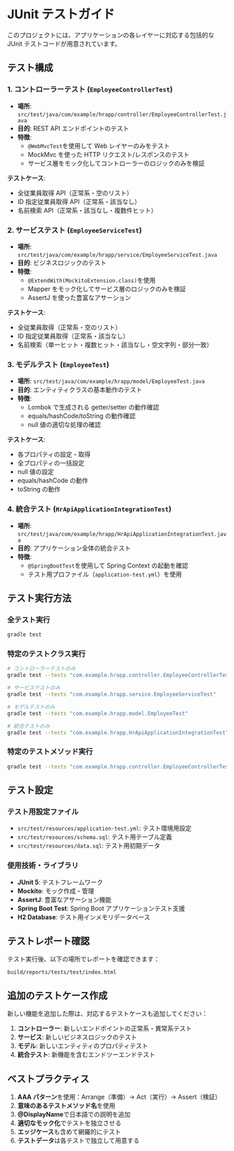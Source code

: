 # JUnit テストガイド

このプロジェクトには、アプリケーションの各レイヤーに対応する包括的な JUnit テストコードが用意されています。

## テスト構成

### 1. コントローラーテスト (`EmployeeControllerTest`)

-   **場所**: `src/test/java/com/example/hrapp/controller/EmployeeControllerTest.java`
-   **目的**: REST API エンドポイントのテスト
-   **特徴**:
    -   `@WebMvcTest`を使用して Web レイヤーのみをテスト
    -   MockMvc を使った HTTP リクエスト/レスポンスのテスト
    -   サービス層をモック化してコントローラーのロジックのみを検証

**テストケース**:

-   全従業員取得 API（正常系・空のリスト）
-   ID 指定従業員取得 API（正常系・該当なし）
-   名前検索 API（正常系・該当なし・複数件ヒット）

### 2. サービステスト (`EmployeeServiceTest`)

-   **場所**: `src/test/java/com/example/hrapp/service/EmployeeServiceTest.java`
-   **目的**: ビジネスロジックのテスト
-   **特徴**:
    -   `@ExtendWith(MockitoExtension.class)`を使用
    -   Mapper をモック化してサービス層のロジックのみを検証
    -   AssertJ を使った豊富なアサーション

**テストケース**:

-   全従業員取得（正常系・空のリスト）
-   ID 指定従業員取得（正常系・該当なし）
-   名前検索（単一ヒット・複数ヒット・該当なし・空文字列・部分一致）

### 3. モデルテスト (`EmployeeTest`)

-   **場所**: `src/test/java/com/example/hrapp/model/EmployeeTest.java`
-   **目的**: エンティティクラスの基本動作のテスト
-   **特徴**:
    -   Lombok で生成される getter/setter の動作確認
    -   equals/hashCode/toString の動作確認
    -   null 値の適切な処理の確認

**テストケース**:

-   各プロパティの設定・取得
-   全プロパティの一括設定
-   null 値の設定
-   equals/hashCode の動作
-   toString の動作

### 4. 統合テスト (`HrApiApplicationIntegrationTest`)

-   **場所**: `src/test/java/com/example/hrapp/HrApiApplicationIntegrationTest.java`
-   **目的**: アプリケーション全体の統合テスト
-   **特徴**:
    -   `@SpringBootTest`を使用して Spring Context の起動を確認
    -   テスト用プロファイル（`application-test.yml`）を使用

## テスト実行方法

### 全テスト実行

```bash
gradle test
```

### 特定のテストクラス実行

```bash
# コントローラーテストのみ
gradle test --tests "com.example.hrapp.controller.EmployeeControllerTest"

# サービステストのみ
gradle test --tests "com.example.hrapp.service.EmployeeServiceTest"

# モデルテストのみ
gradle test --tests "com.example.hrapp.model.EmployeeTest"

# 統合テストのみ
gradle test --tests "com.example.hrapp.HrApiApplicationIntegrationTest"
```

### 特定のテストメソッド実行

```bash
gradle test --tests "com.example.hrapp.controller.EmployeeControllerTest.testGetAll_Success"
```

## テスト設定

### テスト用設定ファイル

-   `src/test/resources/application-test.yml`: テスト環境用設定
-   `src/test/resources/schema.sql`: テスト用テーブル定義
-   `src/test/resources/data.sql`: テスト用初期データ

### 使用技術・ライブラリ

-   **JUnit 5**: テストフレームワーク
-   **Mockito**: モック作成・管理
-   **AssertJ**: 豊富なアサーション機能
-   **Spring Boot Test**: Spring Boot アプリケーションテスト支援
-   **H2 Database**: テスト用インメモリデータベース

## テストレポート確認

テスト実行後、以下の場所でレポートを確認できます：

```
build/reports/tests/test/index.html
```

## 追加のテストケース作成

新しい機能を追加した際は、対応するテストケースも追加してください：

1. **コントローラー**: 新しいエンドポイントの正常系・異常系テスト
2. **サービス**: 新しいビジネスロジックのテスト
3. **モデル**: 新しいエンティティのプロパティテスト
4. **統合テスト**: 新機能を含むエンドツーエンドテスト

## ベストプラクティス

1. **AAA パターン**を使用：Arrange（準備）→ Act（実行）→ Assert（検証）
2. **意味のあるテストメソッド名**を使用
3. **@DisplayName**で日本語での説明を追加
4. **適切なモック化**でテストを独立させる
5. **エッジケース**も含めて網羅的にテスト
6. **テストデータ**は各テストで独立して用意する

